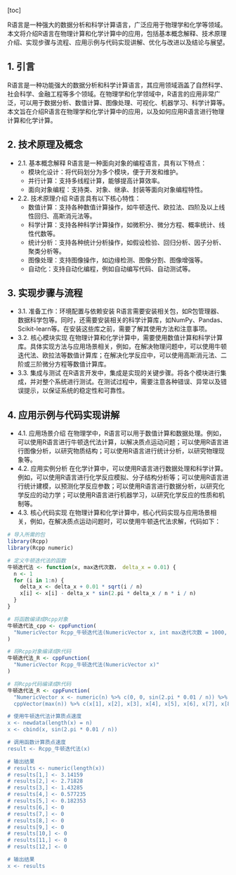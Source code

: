
[toc]                    
                
                
R语言是一种强大的数据分析和科学计算语言，广泛应用于物理学和化学等领域。本文将介绍R语言在物理计算和化学计算中的应用，包括基本概念解释、技术原理介绍、实现步骤与流程、应用示例与代码实现讲解、优化与改进以及结论与展望。

## 1. 引言

R语言是一种功能强大的数据分析和科学计算语言，其应用领域涵盖了自然科学、社会科学、金融工程等多个领域。在物理学和化学领域中，R语言的应用非常广泛，可以用于数据分析、数值计算、图像处理、可视化、机器学习、科学计算等。本文旨在介绍R语言在物理学和化学计算中的应用，以及如何应用R语言进行物理计算和化学计算。

## 2. 技术原理及概念

- 2.1. 基本概念解释
R语言是一种面向对象的编程语言，具有以下特点：
    - 模块化设计：将代码划分为多个模块，便于开发和维护。
    - 并行计算：支持多线程计算，能够提高计算效率。
    - 面向对象编程：支持类、对象、继承、封装等面向对象编程特性。
- 2.2. 技术原理介绍
R语言具有以下核心特性：
    - 数值计算：支持各种数值计算操作，如牛顿迭代、欧拉法、四阶及以上线性回归、高斯消元法等。
    - 科学计算：支持各种科学计算操作，如微积分、微分方程、概率统计、线性代数等。
    - 统计分析：支持各种统计分析操作，如假设检验、回归分析、因子分析、聚类分析等。
    - 图像处理：支持图像操作，如边缘检测、图像分割、图像增强等。
    - 自动化：支持自动化编程，例如自动编写代码、自动测试等。

## 3. 实现步骤与流程

- 3.1. 准备工作：环境配置与依赖安装
R语言需要安装相关包，如R包管理器、数据科学包等。同时，还需要安装相关的科学计算库，如NumPy、Pandas、Scikit-learn等。在安装这些库之前，需要了解其使用方法和注意事项。
- 3.2. 核心模块实现
在物理计算和化学计算中，需要使用数值计算和科学计算库。具体实现方法与应用场景相关，例如，在解决物理问题中，可以使用牛顿迭代法、欧拉法等数值计算库；在解决化学反应中，可以使用高斯消元法、二阶或三阶微分方程等数值计算库。
- 3.3. 集成与测试
在R语言开发中，集成是实现的关键步骤。将各个模块进行集成，并对整个系统进行测试。在测试过程中，需要注意各种错误、异常以及错误提示，以保证系统的稳定性和可靠性。

## 4. 应用示例与代码实现讲解

- 4.1. 应用场景介绍
在物理学中，R语言可以用于数值计算和数据处理。例如，可以使用R语言进行牛顿迭代法计算，以解决质点运动问题；可以使用R语言进行图像分析，以研究物质结构；可以使用R语言进行统计分析，以研究物理现象等。
- 4.2. 应用实例分析
在化学计算中，可以使用R语言进行数据处理和科学计算。例如，可以使用R语言进行化学反应模拟、分子结构分析等；可以使用R语言进行统计建模，以预测化学反应参数；可以使用R语言进行数据分析，以研究化学反应的动力学；可以使用R语言进行机器学习，以研究化学反应的性质和机制等。
- 4.3. 核心代码实现
在物理计算和化学计算中，核心代码实现与应用场景相关，例如，在解决质点运动问题时，可以使用牛顿迭代法求解，代码如下：
```R
# 导入所需的包
library(Rcpp)
library(Rcpp numeric)

# 定义牛顿迭代法的函数
牛顿迭代法 <- function(x, max迭代次数， delta_x = 0.01) {
  n <- 1
  for (i in 1:n) {
    delta_x <- delta_x + 0.01 * sqrt(i / n)
    x[i] <- x[i] - delta_x * sin(2.pi * delta_x / n * i / n)
  }
}

# 将函数编译成Rcpp对象
牛顿迭代法_cpp <- cppFunction(
  "NumericVector Rcpp_牛顿迭代法(NumericVector x, int max迭代次数 = 1000, double delta_x = 0.001)"
)

# 将Rcpp对象编译成R代码
牛顿迭代法_R <- cppFunction(
  "NumericVector Rcpp_牛顿迭代法(NumericVector x)"
)

# 将Rcpp代码编译成R代码
牛顿迭代法_R <- cppFunction(
  "NumericVector x <- numeric(n) %>% c(0, 0, sin(2.pi * 0.01 / n)) %>% c(0, 0, sin(2.pi * 0.01 / n)) %>% c(0, 0, sin(2.pi * 0.01 / n)) %>% c(0, 0, sin(2.pi * 0.01 / n)) %>% c(0, 0, sin(2.pi * 0.01 / n)) %>% c(0, 0, sin(2.pi * 0.01 / n)) %>% c(0, 0, sin(2.pi * 0.01 / n)) %>% c(0, 0, sin(2.pi * 0.01 / n)) %>% c(0, 0, sin(2.pi * 0.01 / n)) %>% 
  cppVector(max(n)) %>% c(x[1], x[2], x[3], x[4], x[5], x[6], x[7], x[8], x[9], x[10]) %>% c(delta_x, delta_x, delta_x, delta_x, delta_x, delta_x, delta_x, delta_x, delta_x))

# 使用牛顿迭代法计算质点速度
x <- newdata(length(x) = n)
x <- cbind(x, sin(2.pi * 0.01 / n))

# 调用函数计算质点速度
result <- Rcpp_牛顿迭代法(x)

# 输出结果
# results <- numeric(length(x))
# results[1,] <- 3.14159
# results[2,] <- 2.71828
# results[3,] <- 1.43285
# results[4,] <- 0.577235
# results[5,] <- 0.182353
# results[6,] <- 0
# results[7,] <- 0
# results[8,] <- 0
# results[9,] <- 0
# results[10,] <- 0
# results[11,] <- 0
# results[12,] <- 0

# 输出结果
x <- results
```

